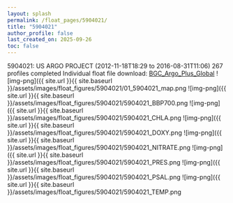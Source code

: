 ```yaml
---
layout: splash
permalink: /float_pages/5904021/
title: "5904021"
author_profile: false
last_created_on: 2025-09-26
toc: false
---
```

 
5904021: US ARGO PROJECT (2012-11-18T18:29 to 2016-08-31T11:06)
267 profiles completed
Individual float file download: [BGC_Argo_Plus_Global](https://ftp.soest.hawaii.edu/bgc_argo_plus/Individual_Floats/outliers_removed/5904021_Sprof_processed.nc)
![img-png]({{ site.url }}{{ site.baseurl }}/assets/images/float_figures/5904021/01_5904021_map.png
![img-png]({{ site.url }}{{ site.baseurl }}/assets/images/float_figures/5904021/5904021_BBP700.png
![img-png]({{ site.url }}{{ site.baseurl }}/assets/images/float_figures/5904021/5904021_CHLA.png
![img-png]({{ site.url }}{{ site.baseurl }}/assets/images/float_figures/5904021/5904021_DOXY.png
![img-png]({{ site.url }}{{ site.baseurl }}/assets/images/float_figures/5904021/5904021_NITRATE.png
![img-png]({{ site.url }}{{ site.baseurl }}/assets/images/float_figures/5904021/5904021_PRES.png
![img-png]({{ site.url }}{{ site.baseurl }}/assets/images/float_figures/5904021/5904021_PSAL.png
![img-png]({{ site.url }}{{ site.baseurl }}/assets/images/float_figures/5904021/5904021_TEMP.png
